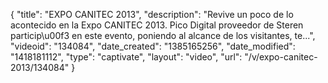 {
    "title": "EXPO CANITEC 2013",
    "description": "Revive un poco de lo acontecido en la Expo CANITEC 2013. Pico Digital proveedor de Steren particip\u00f3 en este evento, poniendo al alcance de los visitantes, te...",
    "videoid": "134084",
    "date_created": "1385165256",
    "date_modified": "1418181112",
    "type": "captivate",
    "layout": "video",
    "url": "\/v\/expo-canitec-2013\/134084"
}